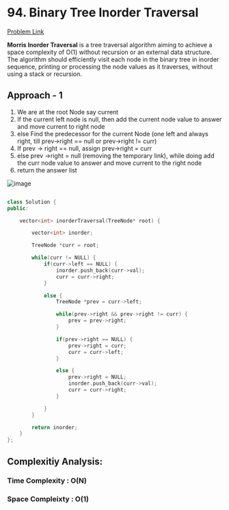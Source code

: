 # 94. Binary Tree Inorder Traversal

[Problem Link](https://leetcode.com/problems/binary-tree-inorder-traversal/)

**Morris Inorder Traversal** is a tree traversal algorithm aiming to achieve a space complexity of O(1) without recursion or an external data structure. The algorithm should efficiently visit each node in the binary tree in inorder sequence, printing or processing the node values as it traverses, without using a stack or recursion.

## Approach - 1

1. We are at the root Node say current
2. If the current left node is null, then add the current node value to answer and move current to right node
3. else Find the predecessor for the current Node (one left and always right, till prev->right == null or prev->right != curr)
4. If prev -> right == null, assign prev->right = curr
5. else prev ->right = null (removing the temporary link), while doing add the curr node value to answer and move current to the right node
6. return the answer list

![image](https://github.com/user-attachments/assets/fbc4b08c-d10d-455a-bcf8-1d1689577b26)

```c++

class Solution {
public:

    vector<int> inorderTraversal(TreeNode* root) {

        vector<int> inorder;

        TreeNode *curr = root;

        while(curr != NULL) {
            if(curr->left == NULL) {
                inorder.push_back(curr->val);
                curr = curr->right;
            }

            else {
                TreeNode *prev = curr->left;

                while(prev->right && prev->right != curr) {
                    prev = prev->right;
                }

                if(prev->right == NULL) {
                    prev->right = curr;
                    curr = curr->left;
                }

                else {
                    prev->right = NULL;
                    inorder.push_back(curr->val);
                    curr = curr->right;
                }

            }
        }

        return inorder;
    }
};

```

## Complexitiy Analysis:

### Time Complexity : O(N)

### Space Compleixty : O(1)
